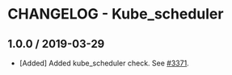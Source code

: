# CHANGELOG - Kube_scheduler

## 1.0.0 / 2019-03-29

* [Added] Added kube_scheduler check. See [#3371](https://github.com/DataDog/integrations-core/pull/3371).

